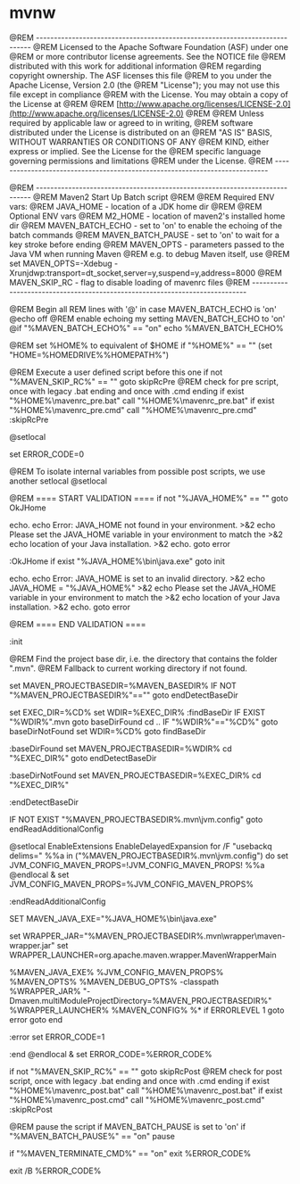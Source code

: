 # mvnw

@REM ---------------------------------------------------------------------------- @REM Licensed to the Apache Software Foundation \(ASF\) under one @REM or more contributor license agreements. See the NOTICE file @REM distributed with this work for additional information @REM regarding copyright ownership. The ASF licenses this file @REM to you under the Apache License, Version 2.0 \(the @REM "License"\); you may not use this file except in compliance @REM with the License. You may obtain a copy of the License at @REM @REM [http://www.apache.org/licenses/LICENSE-2.0](http://www.apache.org/licenses/LICENSE-2.0) @REM @REM Unless required by applicable law or agreed to in writing, @REM software distributed under the License is distributed on an @REM "AS IS" BASIS, WITHOUT WARRANTIES OR CONDITIONS OF ANY @REM KIND, either express or implied. See the License for the @REM specific language governing permissions and limitations @REM under the License. @REM ----------------------------------------------------------------------------

@REM ---------------------------------------------------------------------------- @REM Maven2 Start Up Batch script @REM @REM Required ENV vars: @REM JAVA\_HOME - location of a JDK home dir @REM @REM Optional ENV vars @REM M2\_HOME - location of maven2's installed home dir @REM MAVEN\_BATCH\_ECHO - set to 'on' to enable the echoing of the batch commands @REM MAVEN\_BATCH\_PAUSE - set to 'on' to wait for a key stroke before ending @REM MAVEN\_OPTS - parameters passed to the Java VM when running Maven @REM e.g. to debug Maven itself, use @REM set MAVEN\_OPTS=-Xdebug -Xrunjdwp:transport=dt\_socket,server=y,suspend=y,address=8000 @REM MAVEN\_SKIP\_RC - flag to disable loading of mavenrc files @REM ----------------------------------------------------------------------------

@REM Begin all REM lines with '@' in case MAVEN\_BATCH\_ECHO is 'on' @echo off @REM enable echoing my setting MAVEN\_BATCH\_ECHO to 'on' @if "%MAVEN\_BATCH\_ECHO%" == "on" echo %MAVEN\_BATCH\_ECHO%

@REM set %HOME% to equivalent of $HOME if "%HOME%" == "" \(set "HOME=%HOMEDRIVE%%HOMEPATH%"\)

@REM Execute a user defined script before this one if not "%MAVEN\_SKIP\_RC%" == "" goto skipRcPre @REM check for pre script, once with legacy .bat ending and once with .cmd ending if exist "%HOME%\mavenrc\_pre.bat" call "%HOME%\mavenrc\_pre.bat" if exist "%HOME%\mavenrc\_pre.cmd" call "%HOME%\mavenrc\_pre.cmd" :skipRcPre

@setlocal

set ERROR\_CODE=0

@REM To isolate internal variables from possible post scripts, we use another setlocal @setlocal

@REM ==== START VALIDATION ==== if not "%JAVA\_HOME%" == "" goto OkJHome

echo. echo Error: JAVA\_HOME not found in your environment. &gt;&2 echo Please set the JAVA\_HOME variable in your environment to match the &gt;&2 echo location of your Java installation. &gt;&2 echo. goto error

:OkJHome if exist "%JAVA\_HOME%\bin\java.exe" goto init

echo. echo Error: JAVA\_HOME is set to an invalid directory. &gt;&2 echo JAVA\_HOME = "%JAVA\_HOME%" &gt;&2 echo Please set the JAVA\_HOME variable in your environment to match the &gt;&2 echo location of your Java installation. &gt;&2 echo. goto error

@REM ==== END VALIDATION ====

:init

@REM Find the project base dir, i.e. the directory that contains the folder ".mvn". @REM Fallback to current working directory if not found.

set MAVEN\_PROJECTBASEDIR=%MAVEN\_BASEDIR% IF NOT "%MAVEN\_PROJECTBASEDIR%"=="" goto endDetectBaseDir

set EXEC\_DIR=%CD% set WDIR=%EXEC\_DIR% :findBaseDir IF EXIST "%WDIR%".mvn goto baseDirFound cd .. IF "%WDIR%"=="%CD%" goto baseDirNotFound set WDIR=%CD% goto findBaseDir

:baseDirFound set MAVEN\_PROJECTBASEDIR=%WDIR% cd "%EXEC\_DIR%" goto endDetectBaseDir

:baseDirNotFound set MAVEN\_PROJECTBASEDIR=%EXEC\_DIR% cd "%EXEC\_DIR%"

:endDetectBaseDir

IF NOT EXIST "%MAVEN\_PROJECTBASEDIR%.mvn\jvm.config" goto endReadAdditionalConfig

@setlocal EnableExtensions EnableDelayedExpansion for /F "usebackq delims=" %%a in \("%MAVEN\_PROJECTBASEDIR%.mvn\jvm.config"\) do set JVM\_CONFIG\_MAVEN\_PROPS=!JVM\_CONFIG\_MAVEN\_PROPS! %%a @endlocal & set JVM\_CONFIG\_MAVEN\_PROPS=%JVM\_CONFIG\_MAVEN\_PROPS%

:endReadAdditionalConfig

SET MAVEN\_JAVA\_EXE="%JAVA\_HOME%\bin\java.exe"

set WRAPPER\_JAR="%MAVEN\_PROJECTBASEDIR%.mvn\wrapper\maven-wrapper.jar" set WRAPPER\_LAUNCHER=org.apache.maven.wrapper.MavenWrapperMain

%MAVEN\_JAVA\_EXE% %JVM\_CONFIG\_MAVEN\_PROPS% %MAVEN\_OPTS% %MAVEN\_DEBUG\_OPTS% -classpath %WRAPPER\_JAR% "-Dmaven.multiModuleProjectDirectory=%MAVEN\_PROJECTBASEDIR%" %WRAPPER\_LAUNCHER% %MAVEN\_CONFIG% %\* if ERRORLEVEL 1 goto error goto end

:error set ERROR\_CODE=1

:end @endlocal & set ERROR\_CODE=%ERROR\_CODE%

if not "%MAVEN\_SKIP\_RC%" == "" goto skipRcPost @REM check for post script, once with legacy .bat ending and once with .cmd ending if exist "%HOME%\mavenrc\_post.bat" call "%HOME%\mavenrc\_post.bat" if exist "%HOME%\mavenrc\_post.cmd" call "%HOME%\mavenrc\_post.cmd" :skipRcPost

@REM pause the script if MAVEN\_BATCH\_PAUSE is set to 'on' if "%MAVEN\_BATCH\_PAUSE%" == "on" pause

if "%MAVEN\_TERMINATE\_CMD%" == "on" exit %ERROR\_CODE%

exit /B %ERROR\_CODE%


